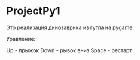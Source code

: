 # ProjectPy1

Это реализация динозаврика из гугла на pygame.

Уравление:

Up - прыжок
Down - рывок вниз
Space - рестарт
